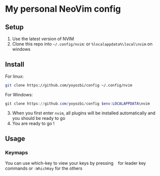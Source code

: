 # My personal NeoVim config

## Setup

1. Use the latest version of NVIM
2. Clone this repo into `~/.config/nvim`: or `%localappdata%\local\nvim` on windows

## Install

For linux:

```bash
git clone https://github.com/yoyozbi/config ~/.config/nvim
```

For Windows:

```powershell
git clone https://github.com/yoyozbi/config $env:LOCALAPPDATA\nvim
```

3. When you first enter `nvim`, all plugins will be installed automatically and you should be ready to go
4. You are ready to go !

## Usage

### Keymaps

You can use which-key to view your keys by pressing ` ` for leader key commands or `:WhichKey` for the others
